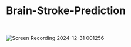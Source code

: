 # Brain-Stroke-Prediction
<BR>


![Screen Recording 2024-12-31 001256](https://github.com/user-attachments/assets/61423f40-f30a-4b1e-8f8c-d496f3924424)


